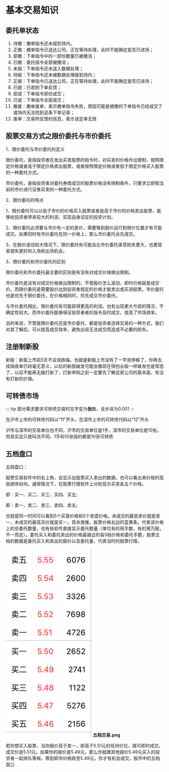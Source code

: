 # 基本交易知识

## 委托单状态

1. 待撤：撤单指令还未报到场内。
2. 正撤：撤单指令已送达公司，正在等待处理，此时不能确定是否已进场；
3. 部撤：下单指令中的一部份数量已被撤消；
4. 已撤：委托指令全部被撤消；
5. 未报：下单指令还未送入数据处理；
6. 待报：下单指令还未被数据处理报到场内；
7. 正报：下单指令已送达公司，正在等待处理，此时不能确定是否已进场；
8. 已报：已收到下单反馈；
9. 部成：下单指令部份成交；
10. 已成：下单指令全部成交；
11. 撤废：撤单废单，表示撤单指令失败，原因可能是被撤的下单指令已经成交了或场内无法找到这条下单记录；
12. 废单：交易所反馈的信息，表示该定单无效

## 股票交易方式之限价委托与市价委托

1、限价委托与市价委托的定义

限价委托，是指投资者在发出买卖股票的指令时，对买卖的价格作出限制，按照限定价格或者高于限定价格卖出股票，或者按照限定价格或者低于限定价格买入股票的一种委托方式。

市价委托，是指投资者对委托券商成交的股票价格没有限制条件，只要求立即按当前的市价进行证券买卖的一种委托方式。

2、限价委托的特点

1、限价委托可以以低于市价的价格买入股票或者是高于市价的价格卖出股票，能够给投资者带来较大的利润，实现自身设定的投资计划。

2、限价委托必须要与市价有一定的差价，需要等到股价运行到限价位置才有可能成交。如果同时有市价委托在同一价格上，那么市价委托会先成交。

3、在股价波动较大情况下，限价委托有可能会比市价委托承受损失更大，也更容易错失更好的入场和出场机会。

3、限价委托和市价委托的区别

限价委托和市价委托最主要的区别是有没有对成交价格做出限制。

市价委托是没有对成交价格做出限制的，不管股价怎么波动，即时价格就是成交价。而限价委托是需要股价达到投资者规定的价格才能卖出或买进股票。市价委托也是优先于限价委托，在价格相同时，优先成交市价委托。

与市价委托相比，限价委托有可能获得更高的利润，也有出现更大亏损的情况，不确定性较大。而市价委托能够保证投资者者的指令及时成交，提高了市场效率。

总的来说，不管是限价委托还是市价委托，都是投资者选择交易的一种方式，我们对其了解后，可以提高成交效率，避免出现无法成交而造成不必要的损失。

## 注册制新股

新股：新股上市前5天不设涨跌幅。也就是新股上市没有了一字涨停板了，你再去挂隔夜单已经毫无意义，以后的新股破发可能会像现在得创业板一样破发也是常态了，以后不能再无脑打新了，打新申购之前一定要先了解这家公司的基本面，有没有打新的价值。

## 可转债市场

::: tip
部分需求要求可转债交易时文字变为**张**数，且步进为0.001
:::

在沪市上市的可转债代码以“11”开头，在深市上市的可转债代码以“12”开头

沪市与深市的交易单位也不同，沪市的交易单位是1手，深市的交易单位是10张。但其实这只是叫法不同，1手和10张指的都是10张可转债

## 五档盘口

五档盘口：

股票交易软件中的右上角，会显示出股票买入卖出的数据，也可以看出来价格的高低顺序如何。通常情况下，在股票行情软件上分别显示买卖各五个价格。

即：买一、买二、买三、买四、买五;

即：卖一、卖二、卖三、卖四、卖五;

也就是同一时间可以看到5个买盘价格和5个卖盘价格。未成交的最低卖价就是卖一，未成交的最高买价就是买一，其余类推。股票价格右边的蓝黄条，代表该价格上的总委托数量，也有些软件直接显示委托数量（单位有的用手数，有的用万股，不一而足）。委托买入和委托卖出的价格最接近的各5档价格和委托手数，股票五档的数据是委托买入和卖出的报价以及委托量，代表当时的股票行情。

![五档交易](../../images/trade-images/trade-five-price.png)
**五档交易.png**

若你想买入股票，当你报价高于卖一，即高于5.51元的任何价位，就可即时成交，成交价是5.51元。如果你的报价是5.49元，那么你就跟其他报价5.49元买入的投资者一起排队等候。等到即市价格跌至5.49元，你才有机会成交。股市中的五档盘口
